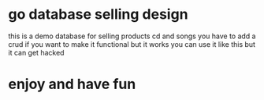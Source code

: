 # go database selling design
this is a demo database for selling products cd and songs 
you have to add a crud if you want to make it functional
but it works
you can use it like this but it can get hacked
# enjoy and have fun

